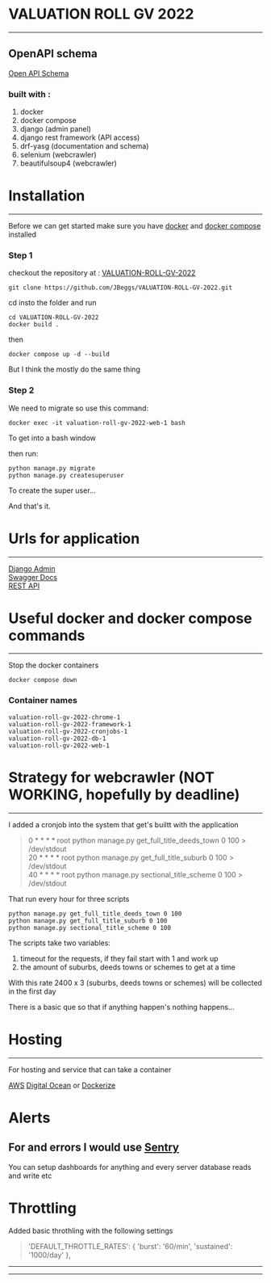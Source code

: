 # VALUATION ROLL GV 2022
---


## OpenAPI schema

[Open API Schema](http://127.0.0.1:8000/swagger/?format=openapi)

### built with :

1. docker
2. docker compose
3. django (admin panel)
4. django rest framework (API access)
5. drf-yasg (documentation and schema)
6. selenium (webcrawler)
7. beautifulsoup4 (webcrawler)


# Installation
---

Before we can get started make sure you have [docker](https://docs.docker.com/engine/install/) and [docker compose](https://docs.docker.com/compose/install/) installed


### Step 1

checkout the repository at : [VALUATION-ROLL-GV-2022](https://github.com/JBeggs/VALUATION-ROLL-GV-2022)

`git clone https://github.com/JBeggs/VALUATION-ROLL-GV-2022.git`

cd insto the folder and run 

`cd VALUATION-ROLL-GV-2022`\
`docker build .`

then

`docker compose up -d --build`


But I think the mostly do the same thing

### Step 2

We need to migrate so use this command:

`docker exec -it valuation-roll-gv-2022-web-1 bash`

To get into a bash window

then run:

`python manage.py migrate`\
`python manage.py createsuperuser`

To create the super user...

And that's it.

# Urls for application
---

[Django Admin](http://127.0.0.1:8000/admin/)\
[Swagger Docs](http://127.0.0.1:8000/swagger/)\
[REST API](http://127.0.0.1:8000/)


# Useful docker and docker compose commands
---

Stop the docker containers

`docker compose down`

### Container names

`valuation-roll-gv-2022-chrome-1`\
`valuation-roll-gv-2022-framework-1`\
`valuation-roll-gv-2022-cronjobs-1`\
`valuation-roll-gv-2022-db-1`\
`valuation-roll-gv-2022-web-1`



# Strategy for webcrawler (NOT WORKING, hopefully by deadline)
---

I added a cronjob into the system that get's builtt with the application


> 0 * * * * root python manage.py get_full_title_deeds_town 0 100 > /dev/stdout\
> 20 * * * * root python manage.py get_full_title_suburb 0 100 > /dev/stdout\
> 40 * * * * root python manage.py sectional_title_scheme 0 100 > /dev/stdout


That run every hour for three scripts

`python manage.py get_full_title_deeds_town 0 100`\
`python manage.py get_full_title_suburb 0 100`\
`python manage.py sectional_title_scheme 0 100`

The scripts take two variables:

1. timeout for the requests, if they fail start with 1 and work up
2. the amount of suburbs, deeds towns or schemes to get at a time

With this rate 2400 x 3 (suburbs, deeds towns or schemes) will be collected in the first day

There is a basic que so that if anything happen's nothing happens...

# Hosting
---

For hosting and service that can take a container

[AWS](https://aws.amazon.com/free/containers/)
[Digital Ocean](https://www.digitalocean.com/solutions/docker-hosting)
or
[Dockerize](https://dockerize.io/)

# Alerts 

For and errors I would use [Sentry](https://docs.sentry.io/platforms/python/integrations/django/)
---

You can setup dashboards for anything and every server database reads and write etc


# Throttling

Added basic throthling with the following settings

> 'DEFAULT_THROTTLE_RATES': {
>     'burst': '60/min',
>     'sustained': '1000/day'
> },

---
---